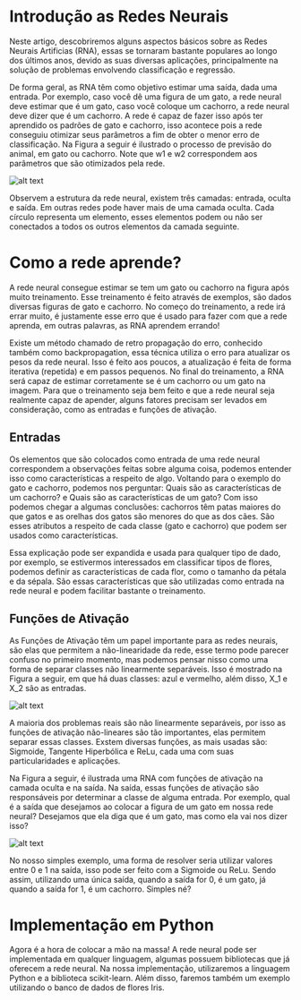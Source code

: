# Introdução as Redes Neurais

Neste artigo, descobriremos alguns aspectos básicos sobre as Redes Neurais Artificias (RNA), essas se tornaram bastante populares ao longo dos últimos anos, devido as suas diversas aplicações, principalmente na solução de problemas envolvendo classificação e regressão. 

De forma geral, as RNA têm como objetivo estimar uma saída, dada uma entrada. Por exemplo, caso você dê uma figura de um gato, a rede neural deve estimar que é um gato, caso você coloque um cachorro, a rede neural deve dizer que é um cachorro. A rede é capaz de fazer isso após ter aprendido os padrões de gato e cachorro, isso acontece pois a rede conseguiu otimizar seus parâmetros a fim de obter o menor erro de classificação. Na Figura a seguir é ilustrado o processo de previsão do animal, em gato ou cachorro. Note que w1 e w2 correspondem aos parâmetros que são otimizados pela rede.

![alt text](https://github.com/victoribeir0/redes_neurais_python/blob/main/rnn_victor_git.jpg?raw=true)

Observem a estrutura da rede neural, existem três camadas: entrada, oculta e saída. Em outras redes pode haver mais de uma camada oculta. Cada círculo representa um elemento, esses elementos podem ou não ser conectados a todos os outros elementos da camada seguinte.

# Como a rede aprende?
A rede neural consegue estimar se tem um gato ou cachorro na figura após muito treinamento. Esse treinamento é feito através de exemplos, são dados diversas figuras de gato e cachorro. No começo do treinamento, a rede irá errar muito, é justamente esse erro que é usado para fazer com que a rede aprenda, em outras palavras, as RNA aprendem errando!

Existe um método chamado de retro propagação do erro, conhecido também como backpropagation, essa técnica utiliza o erro para atualizar os pesos da rede neural. Isso é feito aos poucos, a atualização é feita de forma iterativa (repetida) e em passos pequenos. No final do treinamento, a RNA será capaz de estimar corretamente se é um cachorro ou um gato na imagem. Para que o treinamento seja bem feito e que a rede neural seja realmente capaz de apender, alguns fatores precisam ser levados em consideração, como as entradas e funções de ativação.

## Entradas
Os elementos que são colocados como entrada de uma rede neural correspondem a observações feitas sobre alguma coisa, podemos entender isso como características a respeito de algo. Voltando para o exemplo do gato e cachorro, podemos nos perguntar: Quais são as características de um cachorro? e Quais são as características de um gato? Com isso podemos chegar a algumas conclusões: cachorros têm patas maiores do que gatos e as orelhas dos gatos são menores do que as dos cães. São esses atributos a respeito de cada classe (gato e cachorro) que podem ser usados como características. 

Essa explicação pode ser expandida e usada para qualquer tipo de dado, por exemplo, se estivermos interessados em classificar tipos de flores, podemos definir as características de cada flor, como o tamanho da pétala e da sépala. São essas características que são utilizadas como entrada na rede neural e podem facilitar bastante o treinamento. 

## Funções de Ativação
As Funções de Ativação têm um papel importante para as redes neurais, são elas que permitem a não-linearidade da rede, esse termo pode parecer confuso no primeiro momento, mas podemos pensar nisso como uma forma de separar classes não linearmente separáveis. Isso é mostrado na Figura a seguir, em que há duas classes: azul e vermelho, além disso, X_1 e X_2 são as entradas.

![alt text](https://github.com/victoribeir0/redes_neurais_python/blob/main/rnn_victor_git2.jpg?raw=true)

A maioria dos problemas reais são não linearmente separáveis, por isso as funções de ativação não-lineares são tão importantes, elas permitem separar essas classes. Exstem diversas funções, as mais usadas são: Sigmoide, Tangente Hiperbólica e ReLu, cada uma com suas particularidades e aplicações.

Na Figura a seguir, é ilustrada uma RNA com funções de ativação na camada oculta e na saída. Na saída, essas funções de ativação são responsáveis por determinar a classe de alguma entrada. Por exemplo, qual é a saída que desejamos ao colocar a figura de um gato em nossa rede neural? Desejamos que ela diga que é um gato, mas como ela vai nos dizer isso?

![alt text](https://github.com/victoribeir0/redes_neurais_python/blob/main/rnn_victor_git3.jpg?raw=true)

No nosso simples exemplo, uma forma de resolver seria utilizar valores entre 0 e 1 na saída, isso pode ser feito com a Sigmoide ou ReLu. Sendo assim, utilizando uma única saída, quando a saída for 0, é um gato, já quando a saída for 1, é um cachorro. Simples né?

# Implementação em Python
Agora é a hora de colocar a mão na massa! A rede neural pode ser implementada em qualquer linguagem, algumas possuem bibliotecas que já oferecem a rede neural. Na nossa implementação, utilizaremos a linguagem Python e a biblioteca scikit-learn. Além disso, faremos também um exemplo utilizando o banco de dados de flores Iris.
